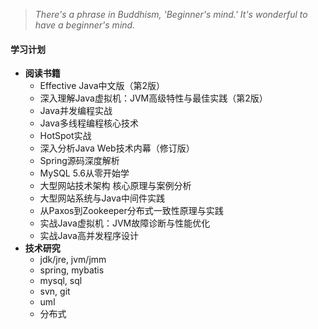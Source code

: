 > *There's a phrase in Buddhism, 'Beginner's mind.' It's wonderful to have a beginner's mind.*

#### 学习计划
* **阅读书籍**
	* Effective Java中文版（第2版）
	* 深入理解Java虚拟机：JVM高级特性与最佳实践（第2版）
	* Java并发编程实战
	* Java多线程编程核心技术	
	* HotSpot实战
	* 深入分析Java Web技术内幕（修订版）
	* Spring源码深度解析
	* MySQL 5.6从零开始学
	* 大型网站技术架构 核心原理与案例分析
	* 大型网站系统与Java中间件实践
	* 从Paxos到Zookeeper分布式一致性原理与实践
	* 实战Java虚拟机：JVM故障诊断与性能优化
	* 实战Java高并发程序设计
* **技术研究**
	* jdk/jre, jvm/jmm
	* spring, mybatis
	* mysql, sql
	* svn, git
	* uml
	* 分布式
